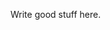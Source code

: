 <!-- 
.. title: Unsluggy title
.. slug: sluggy-slug
.. date: 2019-01-01 17:00:00 UTC-06:00
.. tags: draft
.. category: 
.. link: 
.. description: 
.. type: text
-->

Write good stuff here.
